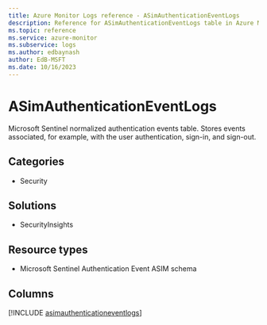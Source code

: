 ```yaml
---
title: Azure Monitor Logs reference - ASimAuthenticationEventLogs
description: Reference for ASimAuthenticationEventLogs table in Azure Monitor Logs.
ms.topic: reference
ms.service: azure-monitor
ms.subservice: logs
ms.author: edbaynash
author: EdB-MSFT
ms.date: 10/16/2023
---
```


# ASimAuthenticationEventLogs

Microsoft Sentinel normalized authentication events table. Stores events associated, for example, with the user authentication, sign-in, and sign-out.

## Categories

- Security
## Solutions

- SecurityInsights
## Resource types

- Microsoft Sentinel Authentication Event ASIM schema

            


## Columns
  
[!INCLUDE [asimauthenticationeventlogs](../includes/asimauthenticationeventlogs-include.md)]
